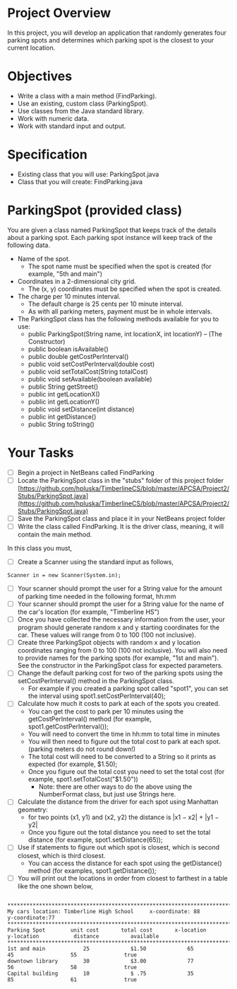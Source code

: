 # Project Overview
In this project, you will develop an application that randomly generates four parking spots
and determines which parking spot is the closest to your current location.

# Objectives

- Write a class with a main method (FindParking).
- Use an existing, custom class (ParkingSpot).
- Use classes from the Java standard library.
- Work with numeric data.
- Work with standard input and output.

# Specification

- Existing class that you will use: ParkingSpot.java
- Class that you will create: FindParking.java

# ParkingSpot (provided class)

You are given a class named ParkingSpot that keeps track of the details about a parking
spot. Each parking spot instance will keep track of the following data.

* Name of the spot.
	* The spot name must be specified when the spot is created (for example, "5th and main")
* Coordinates in a 2-dimensional city grid.
	* The (x, y) coordinates must be specified when the spot is created.
* The charge per 10 minutes interval.
	* The default charge is 25 cents per 10 minute interval. 
	* As with all parking meters, payment must be in whole intervals.
* The ParkingSpot class has the following methods available for you to use:
	* public ParkingSpot(String name, int locationX, int locationY) – (The Constructor)
	* public boolean isAvailable()
	* public double getCostPerInterval()
	* public void setCostPerInterval(double cost)
	* public void setTotalCost(String totalCost)
	* public void setAvailable(boolean available)
	* public String getStreet()
	* public int getLocationX()
	* public int getLocationY()
	* public void setDistance(int distance)
	* public int getDistance()
	* public String toString()
	
# Your Tasks

- [ ] Begin a project in NetBeans called FindParking
- [ ] Locate the ParkingSpot class in the "stubs" folder of this project folder [https://github.com/hpluska/TimberlineCS/blob/master/APCSA/Project2/Stubs/ParkingSpot.java](https://github.com/hpluska/TimberlineCS/blob/master/APCSA/Project2/Stubs/ParkingSpot.java)
- [ ] Save the ParkingSpot class and place it in your NetBeans project folder
- [ ] Write the class called FindParking. It is the driver class, meaning, it will contain the main method.

In this class you must, 

- [ ] Create a Scanner using the standard input as follows, 

```
Scanner in = new Scanner(System.in);
```

- [ ] Your scanner should prompt the user for a String value for the amount of parking time needed in the following format, hh:mm
- [ ] Your scanner should prompt the user for a String value for the name of the car's location (for example, "Timberline HS")
- [ ] Once you have collected the necessary information from the user,  your program should generate random x and y starting coordinates for the car.  These values will range from 0 to 100 (100 not inclusive). 
- [ ] Create three ParkingSpot objects with random x and y location coordinates ranging from 0 to 100 (100 not inclusive).  You will also need to provide names for the parking spots (for example, "1st and main").  See the constructor
in the ParkingSpot class for expected parameters. 
- [ ] Change the default parking cost for two of the parking spots using the setCostPerInterval() method in the ParkingSpot class.  
	* For example if you created a parking spot called "spot1", you can set the interval using spot1.setCostPerInterval(40);
- [ ] Calculate how much it costs to park at each of the spots you created.  
	* You can get the cost to park per 10 minutes using the getCostPerInterval() method (for example, spot1.getCostPerInterval());  
	* You will need to convert the time in hh:mm to total time in minutes 
	* You will then need to figure out the total cost to park at each spot. (parking meters do not round down!)
	* The total cost will need to be converted to a String so it prints as expected (for example, $1.50);
	* Once you figure out the total cost you need to set the total cost (for example, spot1.setTotalCost("$1.50"))
		* Note: there are other ways to do the above using the NumberFormat class, but just use Strings here. 
- [ ] Calculate the distance from the driver for each spot using Manhattan geometry: 
	* for two points (x1, y1) and (x2, y2) the distance is |x1 − x2| + |y1 − y2|
	* Once you figure out the total distance you need to set the total distance (for example, spot1.setDistance(65));
- [ ] Use if statements to figure out which spot is closest, which is second closest, which is third closest. 
	* You can access the distance for each spot using the getDistance() method (for examples, spot1.getDistance());
- [ ] You will print out the locations in order from closest to farthest in a table like the one shown below, 

```

***************************************************************************************************************************
My cars location: Timberline High School     x-coordinate: 88           y-coordinate:77
***************************************************************************************************************************
Parking Spot        unit cost       total cost       x-location          y-location           distance          available
***************************************************************************************************************************
1st and main            25             $1.50             65                   45                  55               true
downtown library        30             $3.00             77                   56                  58               true
Capital building        10             $ .75             35                   85                  61               true
```






